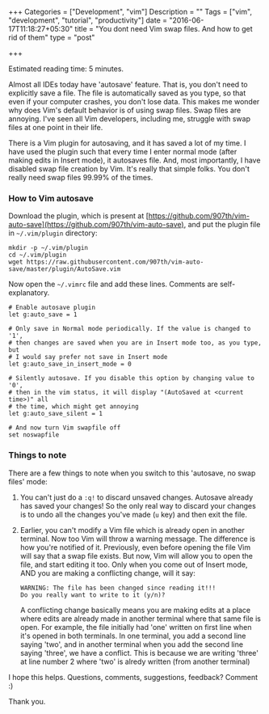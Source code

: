 +++
Categories = ["Development", "vim"]
Description = ""
Tags = ["vim", "development", "tutorial", "productivity"]
date = "2016-06-17T11:18:27+05:30"
title = "You dont need Vim swap files. And how to get rid of them"
type = "post"

+++

Estimated reading time: 5 minutes.


Almost all IDEs today have 'autosave' feature. That is, you don't need to
explicitly save a file. The file is automatically saved as you type, so that
even if your computer crashes, you don't lose data. This makes me wonder why
does Vim's default behavior is of using swap files. Swap files are annoying.
I've seen all Vim developers, including me, struggle with swap files at one
point in their life.

There is a Vim plugin for autosaving, and it has saved a lot of my time. I have
used the plugin such that every time I enter normal mode (after making edits in
Insert mode), it autosaves file. And, most importantly, I have disabled swap
file creation by Vim. It's really that simple folks. You don't really need swap
files 99.99% of the times.

### How to Vim autosave

Download the plugin, which is present at
[https://github.com/907th/vim-auto-save](https://github.com/907th/vim-auto-save), and put the plugin file in `~/.vim/plugin` directory:

    mkdir -p ~/.vim/plugin
    cd ~/.vim/plugin
    wget https://raw.githubusercontent.com/907th/vim-auto-save/master/plugin/AutoSave.vim

Now open the `~/.vimrc` file and add these lines. Comments are
self-explanatory.

    # Enable autosave plugin
    let g:auto_save = 1

    # Only save in Normal mode periodically. If the value is changed to '1',
    # then changes are saved when you are in Insert mode too, as you type, but
    # I would say prefer not save in Insert mode
    let g:auto_save_in_insert_mode = 0

    # Silently autosave. If you disable this option by changing value to '0',
    # then in the vim status, it will display "(AutoSaved at <current time>)" all
    # the time, which might get annoying
    let g:auto_save_silent = 1

    # And now turn Vim swapfile off
    set noswapfile


### Things to note
There are a few things to note when you switch to this 'autosave, no swap
files' mode:

1. You can't just do a `:q!` to discard unsaved changes.  Autosave already has
   saved your changes! So the only real way to discard your changes is to undo
   all the changes you've made (`u` key) and then exit the file.
2. Earlier, you can't modify a Vim file which is already open in another
   terminal. Now too Vim will throw a warning message. The difference is how
   you're notified of it. Previously, even before opening the file Vim will say
   that a swap file exists. But now, Vim will allow you to open the file, and
   start editing it too. Only when you come out of Insert mode, AND you are
   making a conflicting change, will it say:

    ```
    WARNING: The file has been changed since reading it!!!
    Do you really want to write to it (y/n)?
    ```

    A conflicting change basically means you are making edits at a place where
    edits are already made in another terminal where that same file is open.
    For example, the file initially had 'one' written on first line when it's
    opened in both terminals. In one terminal, you add a second line saying
    'two', and in another terminal when you add the second line saying 'three',
    we have a conflict. This is because we are writing 'three' at line number 2
    where 'two' is alredy written (from another terminal)

I hope this helps. Questions, comments, suggestions, feedback? Comment :)

Thank you.
